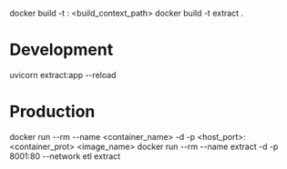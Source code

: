docker build -t <tag>:<version> <build_context_path>
docker build -t extract .

# Development
uvicorn extract:app --reload

# Production
docker run --rm --name <container_name> -d -p <host_port>:<container_prot> <image_name>
docker run --rm --name extract -d -p 8001:80 --network etl extract